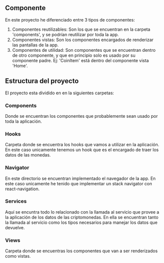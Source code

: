 ## Componente
En este proyecto he diferenciado entre 3 tipos de componentes:

1. Componentes reutilizables: Son los que se encuentran en la carpeta 'components', y se podrían reutilizar por toda la app.
2. Componentes vistas: Son los componentes encargados de renderizar las pantallas de la app.
3. Componentes de utilidad: Son componentes que se encuentran dentro de otro componente, y que en principio solo es usado por su componente padre. Ej: 'CoinItem' está dentro del componente vista 'Home'.
## Estructura del proyecto

El proyecto esta dividido en en la siguientes carpetas:

### Components
Donde se encuentran los componentes que probablemente sean usado por toda la aplicación.

### Hooks
Carpeta donde se encuentra los hooks que vamos a utilizar en la aplicación. En este caso unicamente tenemos un hook que es el encargado de traer los datos de las monedas.

### Navigator
En este directorio se encuentran implementado el navegador de la app. En este caso unicamente he tenido que implementar un stack navigator con react-navigation.

### Services
Aquí se encuntra todo lo relacionado con la llamada al servicio que provee a la aplicación de los datos de las criptomonedas. En ella se encuentran tanto la llamada al servicio como los tipos necesarios para manejar los datos que devuelve.

### Views
Carpeta donde se encuentras los componentes que van a ser renderizados como vistas.